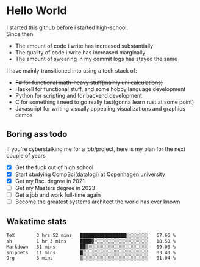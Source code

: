 # Hello World

I started this github before i started high-school.  
Since then:
- The amount of code i write has increased substantially
- The quality of code i write has increased marginally
- The amount of swearing in my commit logs has stayed the same

I have mainly transitioned into using a tech stack of:
- ~~F# for functional math-heavy stuff(mainly uni calculations)~~
- Haskell for functional stuff, and some hobby language development
- Python for scripting and for backend development
- C for something i need to go really fast(gonna learn rust at some point)
- Javascript for writing visually appealing visualizations and graphics demos

## Boring ass todo
If you're cyberstalking me for a job/project, here is my plan for the next couple of years
- [x] Get the fuck out of high school
- [x] Start studying CompSci(datalogi) at Copenhagen university
- [x] Get my Bsc. degree in 2021
- [ ] Get my Masters degree in 2023
- [ ] Get a job and work full-time again
- [ ] Become the greatest systems architect the world has ever known

## Wakatime stats
<!--START_SECTION:waka-->

```txt
TeX        3 hrs 52 mins   █████████████████░░░░░░░░   67.66 %
sh         1 hr 3 mins     ████▓░░░░░░░░░░░░░░░░░░░░   18.50 %
Markdown   31 mins         ██▒░░░░░░░░░░░░░░░░░░░░░░   09.06 %
snippets   11 mins         █░░░░░░░░░░░░░░░░░░░░░░░░   03.40 %
Org        3 mins          ▒░░░░░░░░░░░░░░░░░░░░░░░░   01.04 %
```

<!--END_SECTION:waka-->
